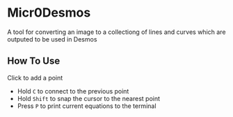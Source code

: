 # Micr0Desmos
A tool for converting an image to a collectiong of lines and curves which are outputed to be used in Desmos

## How To Use
Click to add a point
- Hold `C` to connect to the previous point
- Hold `Shift` to snap the cursor to the nearest point
- Press `P` to print current equations to the terminal 
